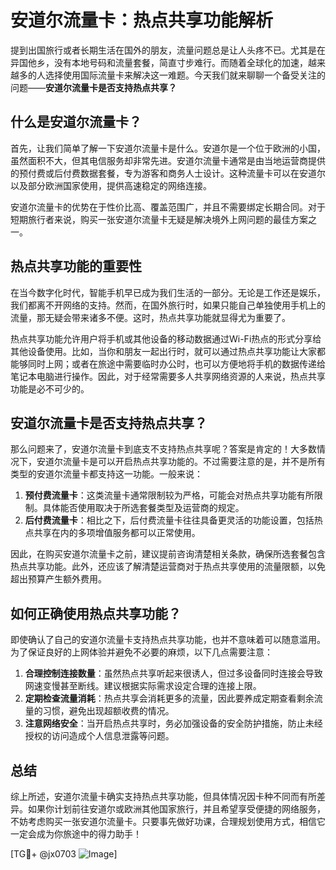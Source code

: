 # 安道尔流量卡：热点共享功能解析

提到出国旅行或者长期生活在国外的朋友，流量问题总是让人头疼不已。尤其是在异国他乡，没有本地号码和流量套餐，简直寸步难行。而随着全球化的加速，越来越多的人选择使用国际流量卡来解决这一难题。今天我们就来聊聊一个备受关注的问题——**安道尔流量卡是否支持热点共享？**

## 什么是安道尔流量卡？

首先，让我们简单了解一下安道尔流量卡是什么。安道尔是一个位于欧洲的小国，虽然面积不大，但其电信服务却非常先进。安道尔流量卡通常是由当地运营商提供的预付费或后付费数据套餐，专为游客和商务人士设计。这种流量卡可以在安道尔以及部分欧洲国家使用，提供高速稳定的网络连接。

安道尔流量卡的优势在于性价比高、覆盖范围广，并且不需要绑定长期合同。对于短期旅行者来说，购买一张安道尔流量卡无疑是解决境外上网问题的最佳方案之一。

## 热点共享功能的重要性

在当今数字化时代，智能手机早已成为我们生活的一部分。无论是工作还是娱乐，我们都离不开网络的支持。然而，在国外旅行时，如果只能自己单独使用手机上的流量，那无疑会带来诸多不便。这时，热点共享功能就显得尤为重要了。

热点共享功能允许用户将手机或其他设备的移动数据通过Wi-Fi热点的形式分享给其他设备使用。比如，当你和朋友一起出行时，就可以通过热点共享功能让大家都能够同时上网；或者在旅途中需要临时办公时，也可以方便地将手机的数据传递给笔记本电脑进行操作。因此，对于经常需要多人共享网络资源的人来说，热点共享功能是必不可少的。

## 安道尔流量卡是否支持热点共享？

那么问题来了，安道尔流量卡到底支不支持热点共享呢？答案是肯定的！大多数情况下，安道尔流量卡是可以开启热点共享功能的。不过需要注意的是，并不是所有类型的安道尔流量卡都支持这一功能。一般来说：

1. **预付费流量卡**：这类流量卡通常限制较为严格，可能会对热点共享功能有所限制。具体能否使用取决于所选套餐类型及运营商的规定。
2. **后付费流量卡**：相比之下，后付费流量卡往往具备更灵活的功能设置，包括热点共享在内的多项增值服务都可以正常使用。

因此，在购买安道尔流量卡之前，建议提前咨询清楚相关条款，确保所选套餐包含热点共享功能。此外，还应该了解清楚运营商对于热点共享使用的流量限额，以免超出预算产生额外费用。

## 如何正确使用热点共享功能？

即使确认了自己的安道尔流量卡支持热点共享功能，也并不意味着可以随意滥用。为了保证良好的上网体验并避免不必要的麻烦，以下几点需要注意：

1. **合理控制连接数量**：虽然热点共享听起来很诱人，但过多设备同时连接会导致网速变慢甚至断线。建议根据实际需求设定合理的连接上限。
2. **定期检查流量消耗**：热点共享会消耗更多的流量，因此要养成定期查看剩余流量的习惯，避免出现超额收费的情况。
3. **注意网络安全**：当开启热点共享时，务必加强设备的安全防护措施，防止未经授权的访问造成个人信息泄露等问题。

## 总结

综上所述，安道尔流量卡确实支持热点共享功能，但具体情况因卡种不同而有所差异。如果你计划前往安道尔或欧洲其他国家旅行，并且希望享受便捷的网络服务，不妨考虑购买一张安道尔流量卡。只要事先做好功课，合理规划使用方式，相信它一定会成为你旅途中的得力助手！

[TG💪+ @jx0703 ![Image](https://github.com/user-attachments/assets/dbca1d08-cadb-493c-b0ec-ad6f7a83f270)]